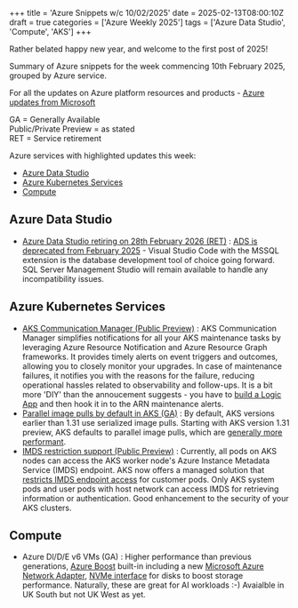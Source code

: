 +++
title = 'Azure Snippets w/c 10/02/2025'
date = 2025-02-13T08:00:10Z
draft = true
categories = ['Azure Weekly 2025']
tags = ['Azure Data Studio', 'Compute', 'AKS']
+++

Rather belated happy new year, and welcome to the first post of 2025!

Summary of Azure snippets for the week commencing 10th February 2025, grouped by Azure service.

For all the updates on Azure platform resources and products - [Azure updates from Microsoft](https://azure.microsoft.com/updates/)

GA = Generally Available  
Public/Private Preview = as stated  
RET = Service retirement

Azure services with highlighted updates this week:

- [Azure Data Studio](#azure-data-studio)
- [Azure Kubernetes Services](#azure-kubernetes-services)
- [Compute](#compute)

## Azure Data Studio

- [Azure Data Studio retiring on 28th February 2026 (RET)](https://azure.microsoft.com/en-gb/updates?id=479933) : [ADS is deprecated from February 2025](https://learn.microsoft.com/en-gb/azure-data-studio/whats-happening-azure-data-studio) - Visual Studio Code with the MSSQL extension is the database development tool of choice going forward. SQL Server Management Studio will remain available to handle any incompatibility issues.

## Azure Kubernetes Services

- [AKS Communication Manager (Public Preview)](https://azure.microsoft.com/en-gb/updates?id=471275) : AKS Communication Manager simplifies notifications for all your AKS maintenance tasks by leveraging Azure Resource Notification and Azure Resource Graph frameworks. It provides timely alerts on event triggers and outcomes, allowing you to closely monitor your upgrades. In case of maintenance failures, it notifies you with the reasons for the failure, reducing operational hassles related to observability and follow-ups. It is a bit more 'DIY' than the annoucement suggests - you have to [build a Logic App](https://learn.microsoft.com/en-us/azure/aks/aks-communication-manager) and then hook it in to the ARN maintenance alerts.
- [Parallel image pulls by default in AKS (GA)](https://azure.microsoft.com/en-gb/updates?id=471237) : By default, AKS versions earlier than 1.31 use serialized image pulls. Starting with AKS version 1.31 preview, AKS defaults to parallel image pulls, which are [generally more performant](https://learn.microsoft.com/en-gb/troubleshoot/azure/azure-kubernetes/availability-performance/container-image-pull-performance).
- [IMDS restriction support (Public Preview)](https://azure.microsoft.com/en-gb/updates?id=471270) : Currently, all pods on AKS nodes can access the AKS worker node's Azure Instance Metadata Service (IMDS) endpoint. AKS now offers a managed solution that [restricts IMDS endpoint access](https://learn.microsoft.com/en-gb/azure/aks/imds-restriction) for customer pods. Only AKS system pods and user pods with host network can access IMDS for retrieving information or authentication. Good enhancement to the security of your AKS clusters.

## Compute

- Azure Dl/D/E v6 VMs (GA) : Higher performance than previous generations, [Azure Boost](https://learn.microsoft.com/en-us/azure/azure-boost/overview) built-in including a new [Microsoft Azure Network Adapter](https://learn.microsoft.com/en-us/azure/virtual-network/accelerated-networking-mana-overview), [NVMe interface](https://learn.microsoft.com/en-us/azure/virtual-machines/nvme-overview) for disks to boost storage performance. Naturally, these are great for AI workloads :-) Avaialble in UK South but not UK West as yet.

